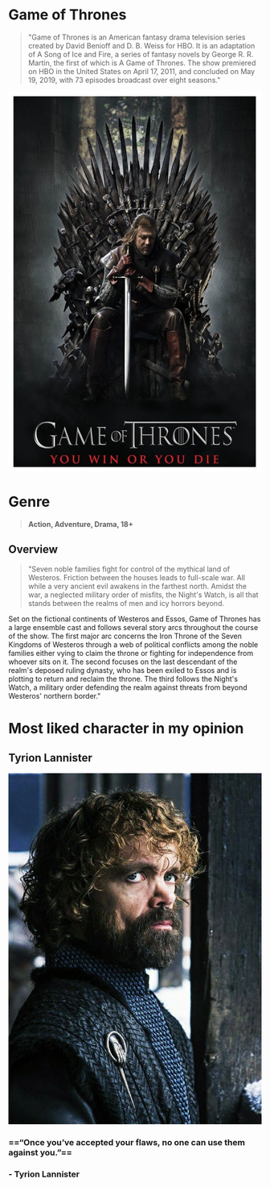 # Game of Thrones
> "Game of Thrones is an American fantasy drama television series created by David Benioff and D. B. Weiss for HBO. It is an adaptation of A Song of Ice and Fire, a series of fantasy novels by George R. R. Martin, the first of which is A Game of Thrones. The show premiered on HBO in the United States on April 17, 2011, and concluded on May 19, 2019, with 73 episodes broadcast over eight seasons."

![alt text](https://github.com/Christian-Labuanan/app-dev-TP/blob/readme-edits/gigachad.jpg)

# Genre
> **Action, Adventure, Drama, 18+**

## Overview
> "Seven noble families fight for control of the mythical land of Westeros. Friction between the houses leads to full-scale war. All while a very ancient evil awakens in the farthest north. Amidst the war, a neglected military order of misfits, the Night's Watch, is all that stands between the realms of men and icy horrors beyond.

Set on the fictional continents of Westeros and Essos, Game of Thrones has a large ensemble cast and follows several story arcs throughout the course of the show. The first major arc concerns the Iron Throne of the Seven Kingdoms of Westeros through a web of political conflicts among the noble families either vying to claim the throne or fighting for independence from whoever sits on it. The second focuses on the last descendant of the realm's deposed ruling dynasty, who has been exiled to Essos and is plotting to return and reclaim the throne. The third follows the Night's Watch, a military order defending the realm against threats from beyond Westeros' northern border."

# Most liked character in my opinion
## Tyrion Lannister

![alt text](https://github.com/Christian-Labuanan/app-dev-TP/blob/readme-edits/tyrion.jpg)
###  ==“Once you’ve accepted your flaws, no one can use them against you.”== 
###  - Tyrion Lannister
